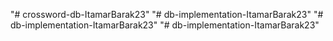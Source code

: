 "# crossword-db-ItamarBarak23" 
"# db-implementation-ItamarBarak23" 
"# db-implementation-ItamarBarak23" 
"# db-implementation-ItamarBarak23" 
